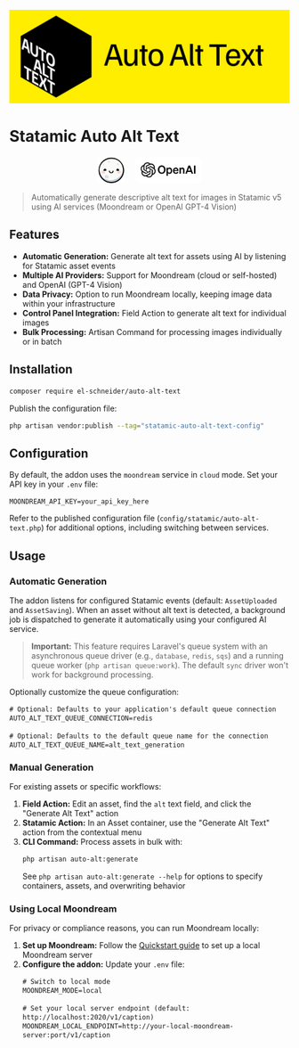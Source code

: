 ![Auto Alt Text](images/aat_banner.png)

# Statamic Auto Alt Text

<p align="center">
  <img src="images/md_logo.svg" alt="Moondream Logo" width="50" style="margin-right: 15px;" />
  <img src="images/openai_logo.svg" alt="OpenAI Logo" width="100" style="background-color: #fff; padding: 10px; border-radius: 10px;" />
</p>

> Automatically generate descriptive alt text for images in Statamic v5 using AI services (Moondream or OpenAI GPT-4 Vision)

## Features

- **Automatic Generation:** Generate alt text for assets using AI by listening for Statamic asset events
- **Multiple AI Providers:** Support for Moondream (cloud or self-hosted) and OpenAI (GPT-4 Vision)
- **Data Privacy:** Option to run Moondream locally, keeping image data within your infrastructure
- **Control Panel Integration:** Field Action to generate alt text for individual images
- **Bulk Processing:** Artisan Command for processing images individually or in batch

## Installation

```bash
composer require el-schneider/auto-alt-text
```

Publish the configuration file:

```bash
php artisan vendor:publish --tag="statamic-auto-alt-text-config"
```

## Configuration

By default, the addon uses the `moondream` service in `cloud` mode. Set your API key in your `.env` file:

```dotenv
MOONDREAM_API_KEY=your_api_key_here
```

Refer to the published configuration file (`config/statamic/auto-alt-text.php`) for additional options, including switching between services.

## Usage

### Automatic Generation

The addon listens for configured Statamic events (default: `AssetUploaded` and `AssetSaving`). When an asset without alt text is detected, a background job is dispatched to generate it automatically using your configured AI service.

> **Important:** This feature requires Laravel's queue system with an asynchronous queue driver (e.g., `database`, `redis`, `sqs`) and a running queue worker (`php artisan queue:work`). The default `sync` driver won't work for background processing.

Optionally customize the queue configuration:

```dotenv
# Optional: Defaults to your application's default queue connection
AUTO_ALT_TEXT_QUEUE_CONNECTION=redis

# Optional: Defaults to the default queue name for the connection
AUTO_ALT_TEXT_QUEUE_NAME=alt_text_generation
```

### Manual Generation

For existing assets or specific workflows:

1. **Field Action:** Edit an asset, find the `alt` text field, and click the "Generate Alt Text" action
2. **Statamic Action:** In an Asset container, use the "Generate Alt Text" action from the contextual menu
3. **CLI Command:** Process assets in bulk with:
   ```bash
   php artisan auto-alt:generate
   ```
   See `php artisan auto-alt:generate --help` for options to specify containers, assets, and overwriting behavior

### Using Local Moondream

For privacy or compliance reasons, you can run Moondream locally:

1. **Set up Moondream:** Follow the [Quickstart guide](https://moondream.ai/c/docs/quickstart) to set up a local Moondream server
2. **Configure the addon:** Update your `.env` file:
   ```dotenv
   # Switch to local mode
   MOONDREAM_MODE=local

   # Set your local server endpoint (default: http://localhost:2020/v1/caption)
   MOONDREAM_LOCAL_ENDPOINT=http://your-local-moondream-server:port/v1/caption
   ```
